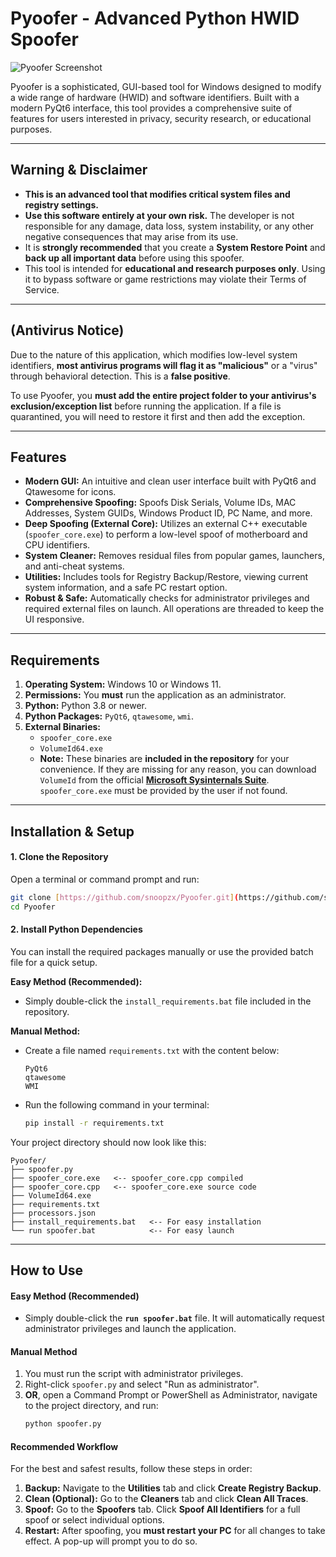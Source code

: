 # Pyoofer - Advanced Python HWID Spoofer

![Pyoofer Screenshot](https://i.imgur.com/6E1nQPi.png)

Pyoofer is a sophisticated, GUI-based tool for Windows designed to modify a wide range of hardware (HWID) and software identifiers. Built with a modern PyQt6 interface, this tool provides a comprehensive suite of features for users interested in privacy, security research, or educational purposes.

---

##  Warning & Disclaimer

- **This is an advanced tool that modifies critical system files and registry settings.**
- **Use this software entirely at your own risk.** The developer is not responsible for any damage, data loss, system instability, or any other negative consequences that may arise from its use.
- It is **strongly recommended** that you create a **System Restore Point** and **back up all important data** before using this spoofer.
- This tool is intended for **educational and research purposes only**. Using it to bypass software or game restrictions may violate their Terms of Service.

---

## (Antivirus Notice)

Due to the nature of this application, which modifies low-level system identifiers, **most antivirus programs will flag it as "malicious"** or a "virus" through behavioral detection. This is a **false positive**.

To use Pyoofer, you **must add the entire project folder to your antivirus's exclusion/exception list** before running the application. If a file is quarantined, you will need to restore it first and then add the exception.

---

##  Features

- **Modern GUI:** An intuitive and clean user interface built with PyQt6 and Qtawesome for icons.
- **Comprehensive Spoofing:** Spoofs Disk Serials, Volume IDs, MAC Addresses, System GUIDs, Windows Product ID, PC Name, and more.
- **Deep Spoofing (External Core):** Utilizes an external C++ executable (`spoofer_core.exe`) to perform a low-level spoof of motherboard and CPU identifiers.
- **System Cleaner:** Removes residual files from popular games, launchers, and anti-cheat systems.
- **Utilities:** Includes tools for Registry Backup/Restore, viewing current system information, and a safe PC restart option.
- **Robust & Safe:** Automatically checks for administrator privileges and required external files on launch. All operations are threaded to keep the UI responsive.

---

##  Requirements

1.  **Operating System:** Windows 10 or Windows 11.
2.  **Permissions:** You **must** run the application as an administrator.
3.  **Python:** Python 3.8 or newer.
4.  **Python Packages:** `PyQt6`, `qtawesome`, `wmi`.
5.  **External Binaries:**
    - `spoofer_core.exe`
    - `VolumeId64.exe`
    - **Note:** These binaries are **included in the repository** for your convenience. If they are missing for any reason, you can download `VolumeId` from the official **[Microsoft Sysinternals Suite](https://learn.microsoft.com/en-us/sysinternals/downloads/volumeid)**. `spoofer_core.exe` must be provided by the user if not found.

---

##  Installation & Setup

#### 1. Clone the Repository
Open a terminal or command prompt and run:
```bash
git clone [https://github.com/snoopzx/Pyoofer.git](https://github.com/snoopzx/Pyoofer.git)
cd Pyoofer
```

#### 2. Install Python Dependencies
You can install the required packages manually or use the provided batch file for a quick setup.

**Easy Method (Recommended):**
- Simply double-click the `install_requirements.bat` file included in the repository.

**Manual Method:**
- Create a file named `requirements.txt` with the content below:
  ```
  PyQt6
  qtawesome
  WMI
  ```
- Run the following command in your terminal:
  ```bash
  pip install -r requirements.txt
  ```

Your project directory should now look like this:
```
Pyoofer/
├── spoofer.py
├── spoofer_core.exe   <-- spoofer_core.cpp compiled
├── spoofer_core.cpp   <-- spoofer_core.exe source code
├── VolumeId64.exe
├── requirements.txt
├── processors.json
├── install_requirements.bat   <-- For easy installation
└── run spoofer.bat            <-- For easy launch
```

---

##  How to Use

#### Easy Method (Recommended)
- Simply double-click the **`run spoofer.bat`** file. It will automatically request administrator privileges and launch the application.

#### Manual Method
1.  You must run the script with administrator privileges.
2.  Right-click `spoofer.py` and select "Run as administrator".
3.  **OR**, open a Command Prompt or PowerShell as Administrator, navigate to the project directory, and run:
    ```bash
    python spoofer.py
    ```

#### Recommended Workflow
For the best and safest results, follow these steps in order:

1.  **Backup:** Navigate to the **Utilities** tab and click **Create Registry Backup**.
2.  **Clean (Optional):** Go to the **Cleaners** tab and click **Clean All Traces**.
3.  **Spoof:** Go to the **Spoofers** tab. Click **Spoof All Identifiers** for a full spoof or select individual options.
4.  **Restart:** After spoofing, you **must restart your PC** for all changes to take effect. A pop-up will prompt you to do so.
